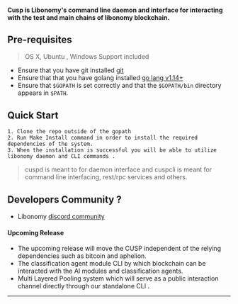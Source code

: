 
#### Cusp is  Libonomy's command line daemon and interface for interacting with the test and main chains of libonomy blockchain.


## Pre-requisites


> OS X, Ubuntu , Windows Support included
- Ensure that you have git installed [git](https://git-scm.com/)
- Ensure that that you have golang installed [go lang v1.14+](https://golang.org/)
- Ensure that `$GOPATH` is set correctly and that the `$GOPATH/bin` directory appears in `$PATH`.

## Quick Start

```
1. Clone the repo outside of the gopath
2. Run Make Install command in order to install the required dependencies of the system.
3. When the installation is successful you will be able to utilize libonomy daemon and CLI commands .
```
> cuspd is meant to for daemon interface and cuspcli is meant for command line interfacing, rest/rpc services and others.


## Developers Community ?
- Libonomy [discord community](https://libonomy.com/discord)
#### Upcoming Release
- The upcoming release will move the CUSP independent of the relying dependencies such as bitcoin and aphelion.
- The classification agent module CLI by which blockchain can be interacted with the AI modules and classification agents.
- Multi Layered Pooling system which will serve as a public interaction channel directly through our standalone CLI .
---
